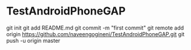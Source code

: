 TestAndroidPhoneGAP
===================
git init
git add README.md
git commit -m "first commit"
git remote add origin https://github.com/naveengogineni/TestAndroidPhoneGAP.git
git push -u origin master
